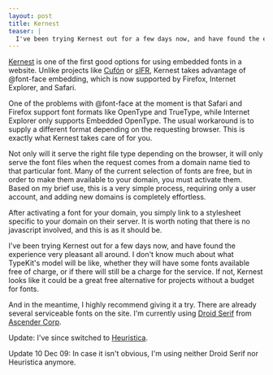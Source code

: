 ```yaml
---
layout: post
title: Kernest
teaser: |
  I've been trying Kernest out for a few days now, and have found the experience very pleasant all around.
---
```


[Kernest](http://kernest.com/) is one of the first good options for using embedded fonts in a website. Unlike projects like [Cuf&oacute;n](http://wiki.github.com/sorccu/cufon/about) or [sIFR](http://www.mikeindustries.com/blog/sifr/), Kernest takes advantage of @font-face embedding, which is now supported by Firefox, Internet Explorer, and Safari.

One of the problems with @font-face at the moment is that Safari and Firefox support font formats like OpenType and TrueType, while Internet Explorer only supports Embedded OpenType. The usual workaround is to supply a different format depending on the requesting browser. This is exactly what Kernest takes care of for you.

Not only will it serve the right file type depending on the browser, it will only serve the font files when the request comes from a domain name tied to that particular font. Many of the current selection of fonts are free, but in order to make them available to your domain, you must activate them. Based on my brief use, this is a very simple process, requiring only a user account, and adding new domains is completely effortless.

After activating a font for your domain, you simply link to a stylesheet specific to your domain on their server. It is worth noting that there is no javascript involved, and this is as it should be.

I've been trying Kernest out for a few days now, and have found the experience very pleasant all around. I don't know much about what TypeKit's model will be like, whether they will have some fonts available free of charge, or if there will still be a charge for the service. If not, Kernest looks like it could be a great free alternative for projects without a budget for fonts.

And in the meantime, I highly recommend giving it a try. There are already several serviceable fonts on the site. I'm currently using [Droid Serif](http://ascender-corp.kernest.com/fonts/droid-serif) from [Ascender Corp](http://ascender-corp.kernest.com/fonts).

<span class="update">Update:</span> I've since switched to [Heuristica](http://andrey-v-panov.kernest.com/font_families/heuristica).

<span class="update">Update 10 Dec 09:</span> In case it isn't obvious, I'm using neither Droid Serif nor Heuristica anymore.
